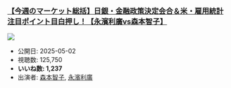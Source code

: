 ### [【今週のマーケット総括】日銀・金融政策決定会合＆米・雇用統計 注目ポイント目白押し！【永濱利廣vs森本智子】](https://www.youtube.com/watch?v=Z7R_rwjSgvI)
[![](https://img.youtube.com/vi/Z7R_rwjSgvI/sddefault.jpg)](https://www.youtube.com/watch?v=Z7R_rwjSgvI)
-   公開日: 2025-05-02
-   視聴数: 125,750
-   **いいね数: 1,237**
-   出演者: [森本智子](/rehacq_fan/people/森本智子 "wikilink"), [永濱利廣](/rehacq_fan/people/永濱利廣 "wikilink")
